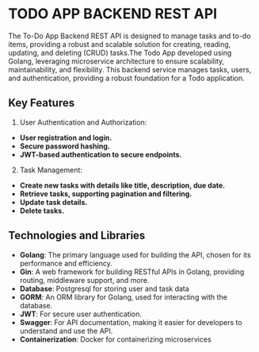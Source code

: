# TODO APP BACKEND REST API
The To-Do App Backend REST API is designed to manage tasks and to-do items, providing a robust and scalable solution for creating, reading, updating, and deleting (CRUD) tasks.The Todo App developed using Golang, leveraging microservice architecture to ensure scalability, maintainability, and flexibility. This backend service manages tasks, users, and authentication, providing a robust foundation for a Todo application.

## Key Features
1. User Authentication and Authorization:
- **User registration and login.**
- **Secure password hashing.**
- **JWT-based authentication to secure endpoints.**
2. Task Management:
- **Create new tasks with details like title, description, due date.**
- **Retrieve tasks, supporting pagination and filtering.**
- **Update task details.**
- **Delete tasks.**

## Technologies and Libraries
- **Golang**: The primary language used for building the API, chosen for its performance and efficiency.
- **Gin**: A web framework for building RESTful APIs in Golang, providing routing, middleware support, and more.
- **Database**: Postgresql for storing user and task data
- **GORM**: An ORM library for Golang, used for interacting with the database.
- **JWT**: For secure user authentication.
- **Swagger**: For API documentation, making it easier for developers to understand and use the API.
- **Containerization**: Docker for containerizing microservices
